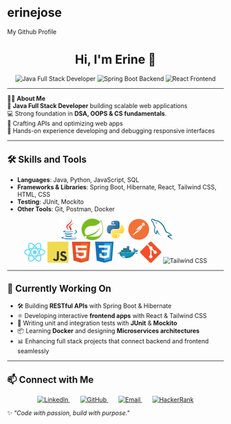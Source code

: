 # erinejose
My Github Profile
<h1 align="center">Hi, I'm Erine 👋</h1>

<p align="center">
  <img src="https://img.shields.io/badge/Java-Full%20Stack%20Developer-%234682b4?labelColor=%23a020f0" alt="Java Full Stack Developer">
  <img src="https://img.shields.io/badge/Spring%20Boot-Backend-%234682b4?labelColor=%23a020f0" alt="Spring Boot Backend">
  <img src="https://img.shields.io/badge/React-Frontend-%234682b4?labelColor=%23a020f0" alt="React Frontend">
</p>


---
👩‍💻 **About Me**  
🌱 **Java Full Stack Developer** building scalable web applications  
💻 Strong foundation in **DSA, OOPS & CS fundamentals**.  
🔧 Crafting APIs and optimizing web apps  
🚀 Hands-on experience developing and debugging responsive interfaces

---

## 🛠️ **Skills and Tools**
- **Languages**: Java, Python, JavaScript, SQL  
- **Frameworks & Libraries**: Spring Boot, Hibernate, React, Tailwind CSS, HTML, CSS  
- **Testing**: JUnit, Mockito  
- **Other Tools**: Git, Postman, Docker

<p align="center">
  <img src="https://raw.githubusercontent.com/devicons/devicon/master/icons/java/java-original.svg" alt="Java" width="50">
  <img src="https://raw.githubusercontent.com/devicons/devicon/master/icons/spring/spring-original.svg" alt="Spring Boot" width="50">
  <img src="https://raw.githubusercontent.com/devicons/devicon/master/icons/python/python-original.svg" alt="Python" width="50">
  <img src="https://raw.githubusercontent.com/devicons/devicon/master/icons/postman/postman-original.svg" alt="Postman" width="50">
  <img src="https://raw.githubusercontent.com/devicons/devicon/master/icons/mysql/mysql-original.svg" alt="MySQL" width="50"></br>
  <img src="https://raw.githubusercontent.com/devicons/devicon/master/icons/react/react-original.svg" alt="React" width="50">
  <img src="https://raw.githubusercontent.com/devicons/devicon/master/icons/javascript/javascript-original.svg" alt="JavaScript" width="50">
  <img src="https://raw.githubusercontent.com/devicons/devicon/master/icons/html5/html5-original.svg" alt="HTML5" width="50">
  <img src="https://raw.githubusercontent.com/devicons/devicon/master/icons/css3/css3-original.svg" alt="CSS3" width="50">
  <img src="https://raw.githubusercontent.com/devicons/devicon/master/icons/docker/docker-original.svg" alt="Docker" width="50">
  <img src="https://raw.githubusercontent.com/devicons/devicon/master/icons/git/git-original.svg" alt="Git" width="50">
  <img src="https://cdn.jsdelivr.net/gh/simple-icons/simple-icons/icons/tailwindcss.svg" alt="Tailwind CSS" width="50" style="background:white;  ">






  
</p>

---

## 🔭 **Currently Working On**
- 🛠️ Building **RESTful APIs** with Spring Boot & Hibernate  
- ⚛️ Developing interactive **frontend apps** with React & Tailwind CSS  
- 🧪 Writing unit and integration tests with **JUnit** & **Mockito**  
- 📦 Learning **Docker** and designing **Microservices architectures**  
- 📊 Enhancing full stack projects that connect backend and frontend seamlessly



---
## 📫 **Connect with Me**
<p align="center">
  <a href="https://www.linkedin.com/in/erine-theressa-jose/" target="_blank">
    <img src="https://img.shields.io/badge/LinkedIn-%230077B5?style=for-the-badge&logo=linkedin&logoColor=white" alt="LinkedIn"/>
  </a>
  &nbsp; &nbsp; &nbsp;
  <a href="https://github.com/erinejose" target="_blank">
    <img src="https://img.shields.io/badge/GitHub-%23121011?style=for-the-badge&logo=github&logoColor=white" alt="GitHub"/>
  </a>
  &nbsp; &nbsp; &nbsp;
  <a href="mailto:erinetheressajose.mec@gmail.com">
    <img src="https://img.shields.io/badge/Email-D14836?style=for-the-badge&logo=gmail&logoColor=white" alt="Email"/>
  </a>
  &nbsp; &nbsp; &nbsp;
  <a href="https://www.hackerrank.com/profile/erinetheressa" target="_blank">
    <img src="https://img.shields.io/badge/HackerRank-2EC866?style=for-the-badge&logo=hackerrank&logoColor=white" alt="HackerRank"/>
  </a>
</p>


✨ *"Code with passion, build with purpose."*
